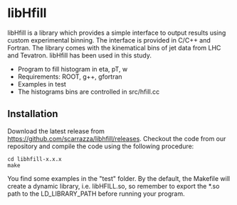 # libHfill
libHfill is a library which provides a simple interface to output results using custom experimental binning.
The interface is provided in C/C++ and Fortran. The library comes with the kinematical bins of jet data from LHC and Tevatron. libHfill has been used in this study. 

- Program to fill histogram in eta, pT, w
- Requirements: ROOT, g++, gfortran
- Examples in test
- The histograms bins are controlled in src/hfill.cc

## Installation

Download the latest release from https://github.com/scarrazza/libhfill/releases.
Checkout the code from our repository and compile the code using the following procedure: 
```Shell
cd libhfill-x.x.x
make
```
You find some examples in the "test" folder. By the default, the Makefile will create a dynamic library, i.e. libHFILL.so, so remember to export the *.so path to the LD_LIBRARY_PATH before running your program. 
